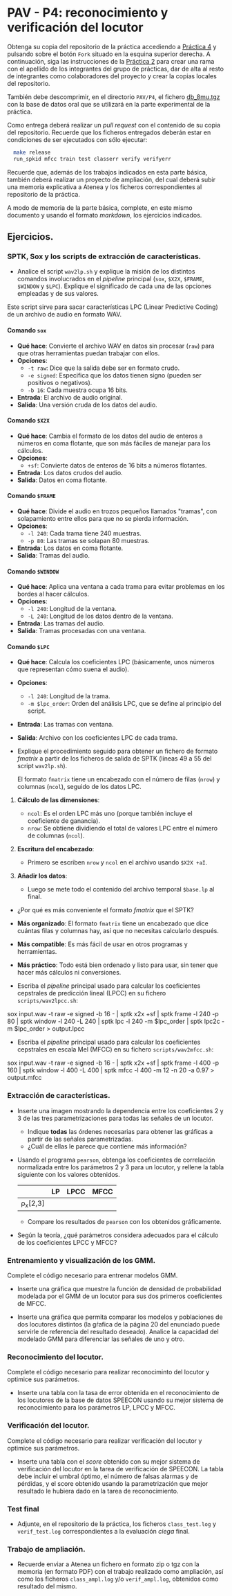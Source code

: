 PAV - P4: reconocimiento y verificación del locutor
===================================================

Obtenga su copia del repositorio de la práctica accediendo a [Práctica 4](https://github.com/albino-pav/P4)
y pulsando sobre el botón `Fork` situado en la esquina superior derecha. A continuación, siga las
instrucciones de la [Práctica 2](https://github.com/albino-pav/P2) para crear una rama con el apellido de
los integrantes del grupo de prácticas, dar de alta al resto de integrantes como colaboradores del proyecto
y crear la copias locales del repositorio.

También debe descomprimir, en el directorio `PAV/P4`, el fichero [db_8mu.tgz](https://atenea.upc.edu/mod/resource/view.php?id=3654387?forcedownload=1)
con la base de datos oral que se utilizará en la parte experimental de la práctica.

Como entrega deberá realizar un *pull request* con el contenido de su copia del repositorio. Recuerde
que los ficheros entregados deberán estar en condiciones de ser ejecutados con sólo ejecutar:

~~~~~~~~~~~~~~~~~~~~~~~~~~~~~~~~~~~~~~~~~~~~~~~~~~~~~.sh
  make release
  run_spkid mfcc train test classerr verify verifyerr
~~~~~~~~~~~~~~~~~~~~~~~~~~~~~~~~~~~~~~~~~~~~~~~~~~~~~

Recuerde que, además de los trabajos indicados en esta parte básica, también deberá realizar un proyecto
de ampliación, del cual deberá subir una memoria explicativa a Atenea y los ficheros correspondientes al
repositorio de la práctica.

A modo de memoria de la parte básica, complete, en este mismo documento y usando el formato *markdown*, los
ejercicios indicados.

## Ejercicios.

### SPTK, Sox y los scripts de extracción de características.

- Analice el script `wav2lp.sh` y explique la misión de los distintos comandos involucrados en el *pipeline*
  principal (`sox`, `$X2X`, `$FRAME`, `$WINDOW` y `$LPC`). Explique el significado de cada una de las 
  opciones empleadas y de sus valores.

Este script sirve para sacar características LPC (Linear Predictive Coding) de un archivo de audio en formato WAV. 

#### **Comando `sox`**
- **Qué hace**: Convierte el archivo WAV en datos sin procesar (`raw`) para que otras herramientas puedan trabajar con ellos.
- **Opciones**:
  - `-t raw`: Dice que la salida debe ser en formato crudo.
  - `-e signed`: Especifica que los datos tienen signo (pueden ser positivos o negativos).
  - `-b 16`: Cada muestra ocupa 16 bits.
- **Entrada**: El archivo de audio original.
- **Salida**: Una versión cruda de los datos del audio.

#### **Comando `$X2X`**
- **Qué hace**: Cambia el formato de los datos del audio de enteros a números en coma flotante, que son más fáciles de manejar para los cálculos.
- **Opciones**:
  - `+sf`: Convierte datos de enteros de 16 bits a números flotantes.
- **Entrada**: Los datos crudos del audio.
- **Salida**: Datos en coma flotante.

#### **Comando `$FRAME`**
- **Qué hace**: Divide el audio en trozos pequeños llamados "tramas", con solapamiento entre ellos para que no se pierda información.
- **Opciones**:
  - `-l 240`: Cada trama tiene 240 muestras.
  - `-p 80`: Las tramas se solapan 80 muestras.
- **Entrada**: Los datos en coma flotante.
- **Salida**: Tramas del audio.

#### **Comando `$WINDOW`**
- **Qué hace**: Aplica una ventana a cada trama para evitar problemas en los bordes al hacer cálculos.
- **Opciones**:
  - `-l 240`: Longitud de la ventana.
  - `-L 240`: Longitud de los datos dentro de la ventana.
- **Entrada**: Las tramas del audio.
- **Salida**: Tramas procesadas con una ventana.

#### **Comando `$LPC`**
- **Qué hace**: Calcula los coeficientes LPC (básicamente, unos números que representan cómo suena el audio).
- **Opciones**:
  - `-l 240`: Longitud de la trama.
  - `-m $lpc_order`: Orden del análisis LPC, que se define al principio del script.
- **Entrada**: Las tramas con ventana.
- **Salida**: Archivo con los coeficientes LPC de cada trama.



- Explique el procedimiento seguido para obtener un fichero de formato *fmatrix* a partir de los ficheros de
  salida de SPTK (líneas 49 a 55 del script `wav2lp.sh`).


  El formato `fmatrix` tiene un encabezado con el número de filas (`nrow`) y columnas (`ncol`), seguido de los datos LPC. 

1. **Cálculo de las dimensiones**:
   - `ncol`: Es el orden LPC más uno (porque también incluye el coeficiente de ganancia).
   - `nrow`: Se obtiene dividiendo el total de valores LPC entre el número de columnas (`ncol`).

2. **Escritura del encabezado**:
   - Primero se escriben `nrow` y `ncol` en el archivo usando `$X2X +aI`.

3. **Añadir los datos**:
   - Luego se mete todo el contenido del archivo temporal `$base.lp` al final.



  * ¿Por qué es más conveniente el formato *fmatrix* que el SPTK?

- **Más organizado**: El formato `fmatrix` tiene un encabezado que dice cuántas filas y columnas hay, así que no necesitas calcularlo después.
- **Más compatible**: Es más fácil de usar en otros programas y herramientas.
- **Más práctico**: Todo está bien ordenado y listo para usar, sin tener que hacer más cálculos ni conversiones.

- Escriba el *pipeline* principal usado para calcular los coeficientes cepstrales de predicción lineal
  (LPCC) en su fichero <code>scripts/wav2lpcc.sh</code>:

sox input.wav -t raw -e signed -b 16 - | sptk x2x +sf | sptk frame -l 240 -p 80 | sptk window -l 240 -L 240 |
sptk lpc -l 240 -m $lpc_order | sptk lpc2c -m $lpc_order > output.lpcc

- Escriba el *pipeline* principal usado para calcular los coeficientes cepstrales en escala Mel (MFCC) en su
  fichero <code>scripts/wav2mfcc.sh</code>:

sox input.wav -t raw -e signed -b 16 - | sptk x2x +sf | sptk frame -l 400 -p 160 | sptk window -l 400 -L 400 |
sptk mfcc -l 400 -m 12 -n 20 -a 0.97 > output.mfcc


### Extracción de características.

- Inserte una imagen mostrando la dependencia entre los coeficientes 2 y 3 de las tres parametrizaciones
  para todas las señales de un locutor.
  
  + Indique **todas** las órdenes necesarias para obtener las gráficas a partir de las señales 
    parametrizadas.
  + ¿Cuál de ellas le parece que contiene más información?

- Usando el programa <code>pearson</code>, obtenga los coeficientes de correlación normalizada entre los
  parámetros 2 y 3 para un locutor, y rellene la tabla siguiente con los valores obtenidos.

  |                        | LP   | LPCC | MFCC |
  |------------------------|:----:|:----:|:----:|
  | &rho;<sub>x</sub>[2,3] |      |      |      |
  
  + Compare los resultados de <code>pearson</code> con los obtenidos gráficamente.
  
- Según la teoría, ¿qué parámetros considera adecuados para el cálculo de los coeficientes LPCC y MFCC?

### Entrenamiento y visualización de los GMM.

Complete el código necesario para entrenar modelos GMM.

- Inserte una gráfica que muestre la función de densidad de probabilidad modelada por el GMM de un locutor
  para sus dos primeros coeficientes de MFCC.

- Inserte una gráfica que permita comparar los modelos y poblaciones de dos locutores distintos (la gŕafica
  de la página 20 del enunciado puede servirle de referencia del resultado deseado). Analice la capacidad
  del modelado GMM para diferenciar las señales de uno y otro.

### Reconocimiento del locutor.

Complete el código necesario para realizar reconociminto del locutor y optimice sus parámetros.

- Inserte una tabla con la tasa de error obtenida en el reconocimiento de los locutores de la base de datos
  SPEECON usando su mejor sistema de reconocimiento para los parámetros LP, LPCC y MFCC.

### Verificación del locutor.

Complete el código necesario para realizar verificación del locutor y optimice sus parámetros.

- Inserte una tabla con el *score* obtenido con su mejor sistema de verificación del locutor en la tarea
  de verificación de SPEECON. La tabla debe incluir el umbral óptimo, el número de falsas alarmas y de
  pérdidas, y el score obtenido usando la parametrización que mejor resultado le hubiera dado en la tarea
  de reconocimiento.
 
### Test final

- Adjunte, en el repositorio de la práctica, los ficheros `class_test.log` y `verif_test.log` 
  correspondientes a la evaluación *ciega* final.

### Trabajo de ampliación.

- Recuerde enviar a Atenea un fichero en formato zip o tgz con la memoria (en formato PDF) con el trabajo 
  realizado como ampliación, así como los ficheros `class_ampl.log` y/o `verif_ampl.log`, obtenidos como 
  resultado del mismo.
